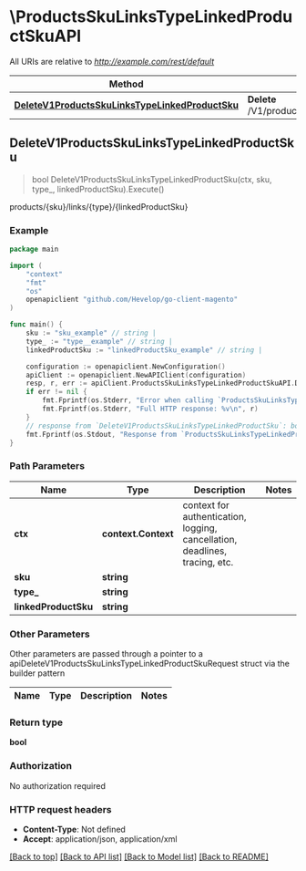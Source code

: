# \ProductsSkuLinksTypeLinkedProductSkuAPI

All URIs are relative to *http://example.com/rest/default*

Method | HTTP request | Description
------------- | ------------- | -------------
[**DeleteV1ProductsSkuLinksTypeLinkedProductSku**](ProductsSkuLinksTypeLinkedProductSkuAPI.md#DeleteV1ProductsSkuLinksTypeLinkedProductSku) | **Delete** /V1/products/{sku}/links/{type}/{linkedProductSku} | products/{sku}/links/{type}/{linkedProductSku}



## DeleteV1ProductsSkuLinksTypeLinkedProductSku

> bool DeleteV1ProductsSkuLinksTypeLinkedProductSku(ctx, sku, type_, linkedProductSku).Execute()

products/{sku}/links/{type}/{linkedProductSku}



### Example

```go
package main

import (
	"context"
	"fmt"
	"os"
	openapiclient "github.com/Hevelop/go-client-magento"
)

func main() {
	sku := "sku_example" // string | 
	type_ := "type__example" // string | 
	linkedProductSku := "linkedProductSku_example" // string | 

	configuration := openapiclient.NewConfiguration()
	apiClient := openapiclient.NewAPIClient(configuration)
	resp, r, err := apiClient.ProductsSkuLinksTypeLinkedProductSkuAPI.DeleteV1ProductsSkuLinksTypeLinkedProductSku(context.Background(), sku, type_, linkedProductSku).Execute()
	if err != nil {
		fmt.Fprintf(os.Stderr, "Error when calling `ProductsSkuLinksTypeLinkedProductSkuAPI.DeleteV1ProductsSkuLinksTypeLinkedProductSku``: %v\n", err)
		fmt.Fprintf(os.Stderr, "Full HTTP response: %v\n", r)
	}
	// response from `DeleteV1ProductsSkuLinksTypeLinkedProductSku`: bool
	fmt.Fprintf(os.Stdout, "Response from `ProductsSkuLinksTypeLinkedProductSkuAPI.DeleteV1ProductsSkuLinksTypeLinkedProductSku`: %v\n", resp)
}
```

### Path Parameters


Name | Type | Description  | Notes
------------- | ------------- | ------------- | -------------
**ctx** | **context.Context** | context for authentication, logging, cancellation, deadlines, tracing, etc.
**sku** | **string** |  | 
**type_** | **string** |  | 
**linkedProductSku** | **string** |  | 

### Other Parameters

Other parameters are passed through a pointer to a apiDeleteV1ProductsSkuLinksTypeLinkedProductSkuRequest struct via the builder pattern


Name | Type | Description  | Notes
------------- | ------------- | ------------- | -------------




### Return type

**bool**

### Authorization

No authorization required

### HTTP request headers

- **Content-Type**: Not defined
- **Accept**: application/json, application/xml

[[Back to top]](#) [[Back to API list]](../README.md#documentation-for-api-endpoints)
[[Back to Model list]](../README.md#documentation-for-models)
[[Back to README]](../README.md)

